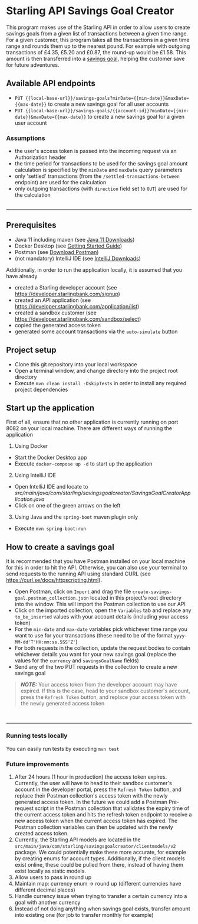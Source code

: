 # Starling API Savings Goal Creator

This program makes use of the Starling API in order to allow users to create savings goals from a given list of transactions between a given time range.
For a given customer, this program takes all the transactions in a given time range and rounds them up to the nearest pound. 
For example with outgoing transactions of £4.35, £5.20 and £0.87, the round-up would be £1.58. 
This amount is then transferred into a [savings goal](https://www.starlingbank.com/blog/introducing-goals/), helping the customer save for future adventures.

## Available API endpoints
- `PUT {{local-base-url}}/savings-goals?minDate={{min-date}}&maxDate={{max-date}}` to create a new savings goal for all user accounts
- `PUT {{local-base-url}}/savings-goals/{{account-id}}?minDate={{min-date}}&maxDate={{max-date}}` to create a new savings goal for a given user account


### Assumptions
- the user's access token is passed into the incoming request via an Authorization header
- the time period for transactions to be used for the savings goal amount calculation is specified by the `minDate` and `maxDate` query parameters
- only 'settled' transactions (from the `/settled-transactions-between` endpoint) are used for the calculation
- only outgoing transactions (with `direction` field set to `OUT`) are used for the calculation
<br><br>
----

## Prerequisites

- Java 11 including maven (see [Java 11 Downloads](https://www.oracle.com/java/technologies/downloads/#java11))
- Docker Desktop (see [Getting Started Guide](https://www.docker.com/get-started/))
- Postman (see [Download Postman](https://www.postman.com/downloads/))
- (not mandatory) IntelliJ IDE (see [IntelliJ Downloads](https://www.jetbrains.com/idea/download))

Additionally, in order to run the application locally, it is assumed that you have already
- created a Starling developer account (see https://developer.starlingbank.com/signup)
- created an API application (see https://developer.starlingbank.com/application/list)
- created a sandbox customer (see https://developer.starlingbank.com/sandbox/select)
- copied the generated access token
- generated some account transactions via the `auto-simulate` button


## Project setup

- Clone this git repository into your local workspace
- Open a terminal window, and change directory into the project root directory
- Execute `mvn clean install -DskipTests` in order to install any required project dependencies


## Start up the application

First of all, ensure that no other application is currently running on port 8082 on your local machine.
There are different ways of running the application

1. Using Docker
- Start the Docker Desktop app
- Execute `docker-compose up -d` to start up the application
2. Using IntelliJ IDE
- Open IntelliJ IDE and locate to *src/main/java/com/starling/savingsgoalcreator/SavingsGoalCreatorApplication.java*
- Click on one of the green arrows on the left
3. Using Java and the `spring-boot` maven plugin only
- Execute `mvn spring-boot:run` 


## How to create a savings goal

It is recommended that you have Postman installed on your local machine for this in order to hit the API. 
Otherwise, you can also use your terminal to send requests to the running API using standard CURL (see https://curl.se/docs/httpscripting.html).

- Open Postman, click on `Import` and drag the file `create-savings-goal.postman_collection.json` located in this project's root directory into the window. This will import the Postman collection to use our API
- Click on the imported collection, open the `Variables` tab and replace any `to_be_inserted` values with your account details (including your access token) 
- For the `min-date` and `max-date` variables pick whichever time range you want to use for your transactions (these need to be of the format `yyyy-MM-dd'T'HH:mm:ss.SSS'Z'`)
- For both requests in the collection, update the request bodies to contain whichever details you want for your new savings goal (replace the values for the `currency` and `savingsGoalName` fields)
- Send any of the two PUT requests in the collection to create a new savings goal
> **_NOTE:_** Your access token from the developer account may have expired. If this is the case, head to your sandbox customer's account, press the `Refresh Token` button, and replace your access token with the newly generated access token

<br>

----

### Running tests locally

You can easily run tests by executing `mvn test`


### Future improvements

1. After 24 hours (1 hour in production) the access token expires. Currently, the user will have to head to their sandbox customer's account in the developer portal, press the `Refresh Token` button, 
and replace their Postman collection's access token with the newly generated access token. In the future we could add a Postman Pre-request script in the Postman collection that validates the expiry time of the current access token
and hits the refresh token endpoint to receive a new access token when the current access token has expired. The Postman collection variables can then be updated with the newly created access token. 
2. Currently, the Starling API models are located in the `src/main/java/com/starling/savingsgoalcreator/clientmodels/v2` package. 
We could potentially make these more accurate, for example by creating enums for account types. Additionally, if the client models exist online, these could be pulled from there, 
instead of having them exist locally as static models.
3. Allow users to pass in round up
4. Maintain map: currency enum -> round up (different currencies have different decimal places)
5. Handle currency issue when trying to transfer a certain currency into a goal with another currency
6. Instead of not doing anything when savings goal exists, transfer amount into existing one (for job to transfer monthly for example)
